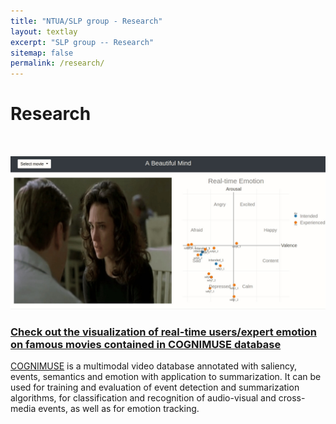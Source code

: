 ```yaml
---
title: "NTUA/SLP group - Research"
layout: textlay
excerpt: "SLP group -- Research"
sitemap: false
permalink: /research/
---
```


# Research

<div class="container-fluid">
<div class="row" style="padding:2rem 0;">
<div class="col-sm-6">
<a href="https://charis.pelades.com/cognimuse" target="_blank"><img src ='/images/various/cognimuse.jpg' style="max-width: 100%"/></a>
</div>
<div class="col-sm-6">
<h3><a href="https://charis.pelades.com/cognimuse" target="_blank">Check out the visualization of real-time users/expert emotion on famous movies contained in COGNIMUSE database</a></h3>
<p class="descr"><a href="/potam/preprints/journal/2017_COGNIMUSE_database.pdf">COGNIMUSE</a> is a multimodal video database annotated with saliency, events, semantics and emotion with application to summarization. It can be used for training and evaluation of event detection and summarization algorithms, for classification and recognition of audio-visual and cross-media events, as well as for emotion tracking.</p>
</div>
</div>
</div>
